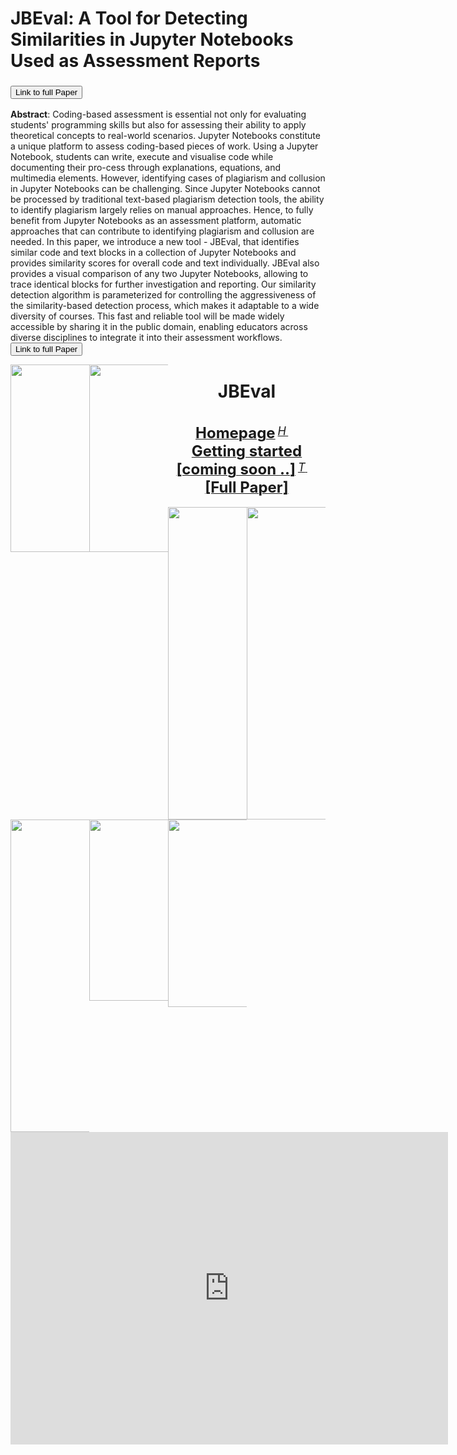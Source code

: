 <style>
  .container {
    display: flex;
    align-items: center;
    justify-content: center;
  }
  
  img {
    max-width: 25%;
    max-height:15%;
    float: left;
  }
  
  .text {
    font-size: 20px;
    padding-left: 20px;
    padding-top: 20%;
    float: left;
  }
  </style>

<h1> JBEval: A Tool for Detecting Similarities in Jupyter Notebooks Used as Assessment Reports </h1>
<h3>
<a href="https://ieeexplore.ieee.org/abstract/document/11016521">
  <button>Link to full Paper</button>
</a> </h3>

**Abstract**: Coding-based assessment is essential not only for evaluating students' programming skills but also for assessing their ability to apply theoretical concepts to real-world scenarios. Jupyter Notebooks constitute a unique platform to assess coding-based pieces of work. Using a Jupyter Notebook, students can write, execute and visualise code while documenting their pro-cess through explanations, equations, and multimedia elements. However, identifying cases of plagiarism and collusion in Jupyter Notebooks can be challenging. Since Jupyter Notebooks cannot be processed by traditional text-based plagiarism detection tools, the ability to identify plagiarism largely relies on manual approaches. Hence, to fully benefit from Jupyter Notebooks as an assessment platform, automatic approaches that can contribute to identifying plagiarism and collusion are needed. In this paper, we introduce a new tool - JBEval, that identifies similar code and text blocks in a collection of Jupyter Notebooks and provides similarity scores for overall code and text individually. JBEval also provides a visual comparison of any two Jupyter Notebooks, allowing to trace identical blocks for further investigation and reporting. Our similarity detection algorithm is parameterized for controlling the aggressiveness of the similarity-based detection process, which makes it adaptable to a wide diversity of courses. This fast and reliable tool will be made widely accessible by sharing it in the public domain, enabling educators across diverse disciplines to integrate it into their assessment workflows.
<a href="https://ieeexplore.ieee.org/abstract/document/11016521">
  <button>Link to full Paper</button>
</a>
<div align="center">
<img src="https://JBEval.github.io/figures/Similarity_score_eq_2.png" width="300"/>
  
<img src="https://JBEval.github.io/figures/Similarity_score_viz_1.png" width="300"/>
</div>
<!--
<div class="container">
  <div class="text">
  <b>Abstract</b>: Coding-based assessment is essential not only for evaluating students' programming skills but also for assessing their ability to apply theoretical concepts to real-world scenarios. Jupyter Notebooks constitute a unique platform to assess coding-based pieces of work. Using a Jupyter Notebook, students can write, execute and visualise code while documenting their pro-cess through explanations, equations, and multimedia elements. However, identifying cases of plagiarism and collusion in Jupyter Notebooks can be challenging. Since Jupyter Notebooks cannot be processed by traditional text-based plagiarism detection tools, the ability to identify plagiarism largely relies on manual approaches. Hence, to fully benefit from Jupyter Notebooks as an assessment platform, automatic approaches that can contribute to identifying plagiarism and collusion are needed. In this paper, we introduce a new tool - JBEval, that identifies similar code and text blocks in a collection of Jupyter Notebooks and provides similarity scores for overall code and text individually. JBEval also provides a visual comparison of any two Jupyter Notebooks, allowing to trace identical blocks for further investigation and reporting. Our similarity detection algorithm is parameterized for controlling the aggressiveness of the similarity-based detection process, which makes it adaptable to a wide diversity of courses. This fast and reliable tool will be made widely accessible by sharing it in the public domain, enabling educators across diverse disciplines to integrate it into their assessment workflows.
    <a href="https://ieeexplore.ieee.org/abstract/document/11016521">
  <button>Link to full Paper</button>
</a>
  </div>
    <div class="image">
    <img src="https://JBEval.github.io/figures/Similarity_score_eq_2.png" width="300"/>
  </div>
</div>
-->


<div align="center">
  <h1> JBEval</h1>
    <div>&nbsp;</div>
  <div align="center">
    <a href="https://JBEval.github.io"><b><font size="5">Homepage</font></b></a>
    <sup>
      <a href="https://JBEval.github.io">
        <i><font size="4">H</font></i>
      </a>
    </sup>
    &nbsp;&nbsp;&nbsp;&nbsp;
    <a href="https://JBEval.github.io"><b><font size="5">Getting started [coming soon ..]</font></b></a>
    <sup>
      <a href="https://JBEval.github.io">
        <i><font size="4">T</font></i>
      </a>
    </sup>
    &nbsp;&nbsp;&nbsp;&nbsp;
    <a href="https://ieeexplore.ieee.org/abstract/document/11016521"><b><font size="5">[Full Paper]</font></b></a>
</div>
<div>&nbsp;</div>
  
  <img src="https://JBEval.github.io/figures/Block_Matching_viz_2.png" height="500"/>
  <img src="https://JBEval.github.io/figures/Block_matching_1.png" height="500"/>

  <img src="https://JBEval.github.io/figures/Similarity_Sjw_line_matching.png" height="500"/>

  <img src="https://JBEval.github.io/figures/Score_30x80.png" height="290"/>
  <img src="https://JBEval.github.io/figures/Score_30x80_binary.png" height="300"/>

</div>


<embed src="https://JBEval.github.io/files/Educon2025_Presentation.pdf" height="500" width="700">

<!--
<embed src="https://JBEval.github.io/files/Educon2025_Presentation.pdf" width="500" height="375" 
 type="application/pdf">
 -->
